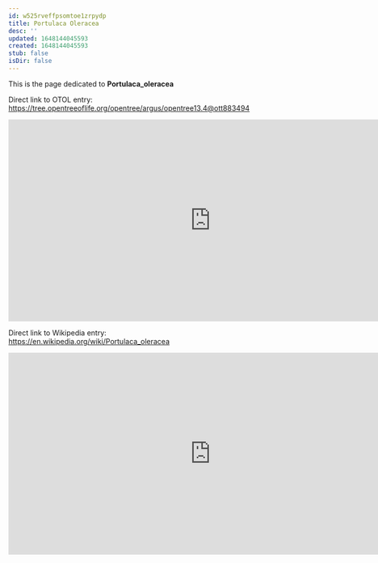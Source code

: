 ```yaml
---
id: w525rveffpsomtoe1zrpydp
title: Portulaca Oleracea
desc: ''
updated: 1648144045593
created: 1648144045593
stub: false
isDir: false
---
```

This is the page dedicated to **Portulaca_oleracea**


Direct link to OTOL entry: https://tree.opentreeoflife.org/opentree/argus/opentree13.4@ott883494



<html>
    <body>
    <iframe src="https://tree.opentreeoflife.org/opentree/argus/opentree13.4@ott883494"
    width="800" height="400" frameborder="0" allowfullscreen> </iframe>
    </body>
</html>
    


Direct link to Wikipedia entry: https://en.wikipedia.org/wiki/Portulaca_oleracea



<html>
    <body>
    <iframe src="https://en.wikipedia.org/wiki/Portulaca_oleracea"
    width="800" height="400" frameborder="0" allowfullscreen> </iframe>
    </body>
</html>
    
